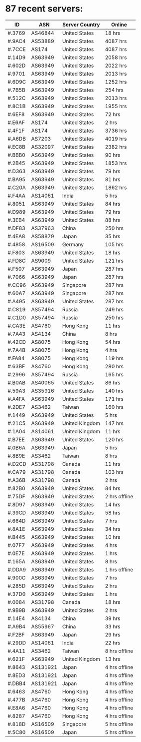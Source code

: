 # 87 recent servers:

| ID | ASN | Server Country | Online |
| ------ | ------ | ------ | ------ |
| #.3769 | AS46844 | United States | 18 hrs |
| #.9AC4 | AS53889 | United States | 4087 hrs |
| #.7CCE | AS174 | United States | 4087 hrs |
| #.14D9 | AS63949 | United States | 2058 hrs |
| #.602D | AS63949 | United States | 2022 hrs |
| #.9701 | AS63949 | United States | 2013 hrs |
| #.6D9C | AS63949 | United States | 1252 hrs |
| #.7B5B | AS63949 | United States | 254 hrs |
| #.512C | AS63949 | United States | 2013 hrs |
| #.8C1B | AS63949 | United States | 1955 hrs |
| #.6EF8 | AS63949 | United States | 72 hrs |
| #.E6AF | AS174 | United States | 2 hrs |
| #.4F1F | AS174 | United States | 3736 hrs |
| #.A6DB | AS7203 | United States | 4019 hrs |
| #.EC8B | AS32097 | United States | 2382 hrs |
| #.BBB0 | AS63949 | United States | 90 hrs |
| #.2B45 | AS63949 | United States | 1853 hrs |
| #.D363 | AS63949 | United States | 79 hrs |
| #.BA95 | AS63949 | United States | 81 hrs |
| #.C20A | AS63949 | United States | 1862 hrs |
| #.F4AA | AS14061 | India | 5 hrs |
| #.8051 | AS63949 | United States | 84 hrs |
| #.D989 | AS63949 | United States | 79 hrs |
| #.3EB4 | AS63949 | United States | 88 hrs |
| #.DF83 | AS37963 | China | 250 hrs |
| #.4EA8 | AS58879 | Japan | 35 hrs |
| #.4858 | AS16509 | Germany | 105 hrs |
| #.F803 | AS63949 | United States | 18 hrs |
| #.FD8C | AS9009 | United States | 121 hrs |
| #.F507 | AS63949 | Japan | 287 hrs |
| #.7066 | AS63949 | Japan | 287 hrs |
| #.CC96 | AS63949 | Singapore | 287 hrs |
| #.60A7 | AS63949 | Singapore | 287 hrs |
| #.A495 | AS63949 | United States | 287 hrs |
| #.C819 | AS57494 | Russia | 249 hrs |
| #.C1D0 | AS57494 | Russia | 250 hrs |
| #.CA3E | AS4760 | Hong Kong | 11 hrs |
| #.7A43 | AS4134 | China | 8 hrs |
| #.42CD | AS8075 | Hong Kong | 54 hrs |
| #.7A4B | AS8075 | Hong Kong | 4 hrs |
| #.FA84 | AS8075 | Hong Kong | 119 hrs |
| #.63BF | AS4760 | Hong Kong | 280 hrs |
| #.2996 | AS57494 | Russia | 165 hrs |
| #.B0AB | AS40065 | United States | 86 hrs |
| #.59A3 | AS35916 | United States | 140 hrs |
| #.A4FA | AS63949 | United States | 171 hrs |
| #.2DE7 | AS3462 | Taiwan | 160 hrs |
| #.1449 | AS63949 | United States | 5 hrs |
| #.21C5 | AS63949 | United Kingdom | 147 hrs |
| #.1A04 | AS14061 | United Kingdom | 11 hrs |
| #.B7EE | AS63949 | United States | 120 hrs |
| #.0B6A | AS63949 | Japan | 5 hrs |
| #.8B9E | AS3462 | Taiwan | 8 hrs |
| #.D2CD | AS31798 | Canada | 11 hrs |
| #.CA79 | AS31798 | Canada | 103 hrs |
| #.A36B | AS31798 | Canada | 2 hrs |
| #.82B0 | AS63949 | United States | 84 hrs |
| #.75DF | AS63949 | United States | 2 hrs offline |
| #.8D97 | AS63949 | United States | 14 hrs |
| #.39CD | AS63949 | United States | 58 hrs |
| #.664D | AS63949 | United States | 7 hrs |
| #.8A1E | AS63949 | United States | 34 hrs |
| #.B445 | AS63949 | United States | 10 hrs |
| #.07F7 | AS63949 | United States | 4 hrs |
| #.0E7E | AS63949 | United States | 1 hrs |
| #.165A | AS63949 | United States | 8 hrs |
| #.DDA9 | AS63949 | United States | 1 hrs offline |
| #.900C | AS63949 | United States | 7 hrs |
| #.285D | AS63949 | United States | 2 hrs |
| #.37D0 | AS63949 | United States | 1 hrs |
| #.0084 | AS31798 | Canada | 18 hrs |
| #.9B9B | AS63949 | United States | 2 hrs |
| #.14E4 | AS4134 | China | 39 hrs |
| #.A9B4 | AS55967 | China | 33 hrs |
| #.F2BF | AS63949 | Japan | 29 hrs |
| #.29DD | AS14061 | India | 22 hrs |
| #.4A11 | AS3462 | Taiwan | 8 hrs offline |
| #.621F | AS63949 | United Kingdom | 13 hrs |
| #.8643 | AS131921 | Japan | 4 hrs offline |
| #.8ED3 | AS131921 | Japan | 4 hrs offline |
| #.DBB4 | AS131921 | Japan | 4 hrs offline |
| #.6463 | AS4760 | Hong Kong | 4 hrs offline |
| #.477B | AS4760 | Hong Kong | 4 hrs offline |
| #.E8A6 | AS4760 | Hong Kong | 4 hrs offline |
| #.8287 | AS4760 | Hong Kong | 4 hrs offline |
| #.818D | AS16509 | Singapore | 5 hrs offline |
| #.5C80 | AS16509 | Japan | 5 hrs offline |

